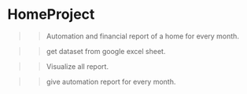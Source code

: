 # HomeProject

>> Automation and financial report of a home for every month.

>> get dataset from google excel sheet.

>> Visualize all report.

>> give automation report for every month.

